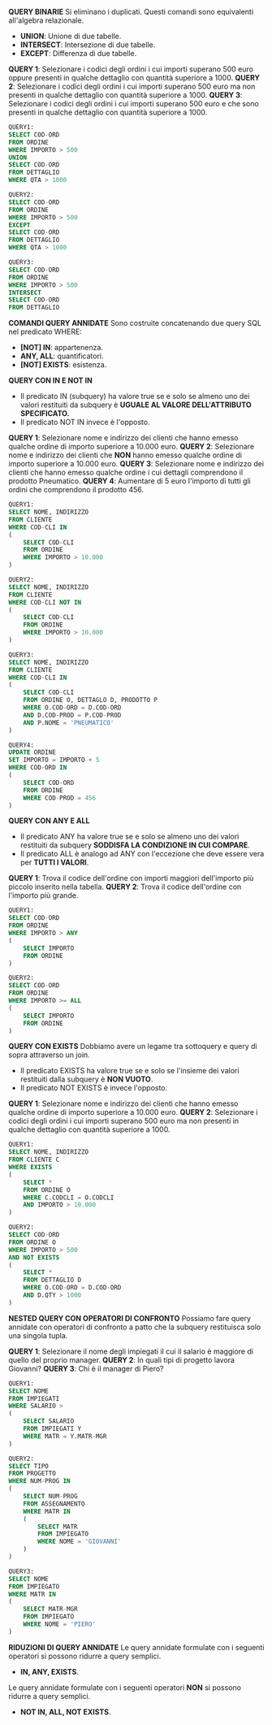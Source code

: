 **QUERY BINARIE**
Si eliminano i duplicati. Questi comandi sono equivalenti all'algebra relazionale.
- **UNION**: Unione di due tabelle.
- **INTERSECT**: Intersezione di due tabelle.
- **EXCEPT**: Differenza di due tabelle.

**QUERY 1**: Selezionare i codici degli ordini i cui importi superano 500 euro oppure presenti in qualche dettaglio con quantità superiore a 1000.
**QUERY 2**: Selezionare i codici degli ordini i cui importi superano 500 euro ma non presenti in qualche dettaglio con quantità superiore a 1000.
**QUERY 3**: Selezionare i codici degli ordini i cui importi superano 500 euro e che sono presenti in qualche dettaglio con quantità superiore a 1000.

``` SQL
QUERY1:
SELECT COD-ORD
FROM ORDINE
WHERE IMPORTO > 500
UNION
SELECT COD-ORD
FROM DETTAGLIO
WHERE QTA > 1000

QUERY2:
SELECT COD-ORD
FROM ORDINE
WHERE IMPORTO > 500
EXCEPT
SELECT COD-ORD
FROM DETTAGLIO
WHERE QTA > 1000

QUERY3:
SELECT COD-ORD
FROM ORDINE
WHERE IMPORTO > 500
INTERSECT
SELECT COD-ORD
FROM DETTAGLIO
```

**COMANDI QUERY ANNIDATE**
Sono costruite concatenando due query SQL nel predicato WHERE:
- **[NOT] IN**: appartenenza.
- **ANY, ALL**: quantificatori.
- **[NOT] EXISTS**: esistenza.

**QUERY CON IN E NOT IN**
- Il predicato IN (subquery) ha valore true se e solo se almeno uno dei valori restituiti da subquery è **UGUALE AL VALORE DELL'ATTRIBUTO SPECIFICATO.**
- Il predicato NOT IN invece è l'opposto.

**QUERY 1**: Selezionare nome e indirizzo dei clienti che hanno emesso qualche ordine di importo superiore a 10.000 euro.
**QUERY 2**: Selezionare nome e indirizzo dei clienti che **NON** hanno emesso qualche ordine di importo superiore a 10.000 euro.
**QUERY 3**: Selezionare nome e indirizzo dei clienti che hanno emesso qualche ordine i cui dettagli comprendono il prodotto Pneumatico.
**QUERY 4**: Aumentare di 5 euro l'importo di tutti gli ordini che comprendono il prodotto 456.

``` SQL
QUERY1:
SELECT NOME, INDIRIZZO
FROM CLIENTE
WHERE COD-CLI IN
(
	SELECT COD-CLI
	FROM ORDINE
	WHERE IMPORTO > 10.000
)

QUERY2:
SELECT NOME, INDIRIZZO
FROM CLIENTE
WHERE COD-CLI NOT IN
(
	SELECT COD-CLI
	FROM ORDINE
	WHERE IMPORTO > 10.000
)

QUERY3:
SELECT NOME, INDIRIZZO
FROM CLIENTE
WHERE COD-CLI IN
(
	SELECT COD-CLI
	FROM ORDINE O, DETTAGLO D, PRODOTTO P
	WHERE O.COD-ORD = D.COD-ORD
	AND D.COD-PROD = P.COD-PROD
	AND P.NOME = 'PNEUMATICO'
)

QUERY4:
UPDATE ORDINE
SET IMPORTO = IMPORTO + 5
WHERE COD-ORD IN
(
	SELECT COD-ORD
	FROM ORDINE
	WHERE COD-PROD = 456
)
```

**QUERY CON ANY E ALL**
- Il predicato ANY ha valore true se e solo se almeno uno dei valori restituiti da subquery **SODDISFA LA CONDIZIONE IN CUI COMPARE**.
- Il predicato ALL è analogo ad ANY con l'eccezione che deve essere vera per **TUTTI I VALORI**.

**QUERY 1**: Trova il codice dell'ordine con importi maggiori dell'importo più piccolo inserito nella tabella.
**QUERY 2**: Trova il codice dell'ordine con l'importo più grande.

``` SQL
QUERY1:
SELECT COD-ORD
FROM ORDINE
WHERE IMPORTO > ANY
(
	SELECT IMPORTO
	FROM ORDINE
)

QUERY2:
SELECT COD-ORD
FROM ORDINE
WHERE IMPORTO >= ALL
(
	SELECT IMPORTO
	FROM ORDINE
)
```

**QUERY CON EXISTS**
Dobbiamo avere un legame tra sottoquery e query di sopra attraverso un join.
- Il predicato EXISTS ha valore true se e solo se l'insieme dei valori restituiti dalla subquery è **NON VUOTO**.
- Il predicato NOT EXISTS è invece l'opposto.

**QUERY 1**: Selezionare nome e indirizzo dei clienti che hanno emesso qualche ordine di importo superiore a 10.000 euro.
**QUERY 2**: Selezionare i codici degli ordini i cui importi superano 500 euro ma non presenti in qualche dettaglio con quantità superiore a 1000.

``` SQL
QUERY1:
SELECT NOME, INDIRIZZO
FROM CLIENTE C
WHERE EXISTS
(
	SELECT *
	FROM ORDINE O
	WHERE C.CODCLI = O.CODCLI
	AND IMPORTO > 10.000
)

QUERY2:
SELECT COD-ORD
FROM ORDINE O
WHERE IMPORTO > 500
AND NOT EXISTS
(
	SELECT *
	FROM DETTAGLIO D
	WHERE O.COD-ORD = D.COD-ORD
	AND D.QTY > 1000
)
```

**NESTED QUERY CON OPERATORI DI CONFRONTO**
Possiamo fare query annidate con operatori di confronto a patto che la subquery restituisca solo una singola tupla.

**QUERY 1**: Selezionare il nome degli impiegati il cui il salario è maggiore di quello del proprio manager.
**QUERY 2**: In quali tipi di progetto lavora Giovanni?
**QUERY 3**: Chi è il manager di Piero?

``` SQL
QUERY1:
SELECT NOME
FROM IMPIEGATI
WHERE SALARIO >
(
	SELECT SALARIO
	FROM IMPIEGATI Y
	WHERE MATR = Y.MATR-MGR
)

QUERY2:
SELECT TIPO
FROM PROGETTO
WHERE NUM-PROG IN
(
	SELECT NUM-PROG
	FROM ASSEGNAMENTO
	WHERE MATR IN
	(
		SELECT MATR
		FROM IMPIEGATO
		WHERE NOME = 'GIOVANNI'
	)
)

QUERY3:
SELECT NOME
FROM IMPIEGATO
WHERE MATR IN
(
	SELECT MATR-MGR
	FROM IMPIEGATO 
	WHERE NOME = 'PIERO'
)
```

**RIDUZIONI DI QUERY ANNIDATE**
Le query annidate formulate con i seguenti operatori si possono ridurre a query semplici.
- **IN, ANY, EXISTS**.

Le query annidate formulate con i seguenti operatori **NON** si possono ridurre a query semplici.
- **NOT IN, ALL, NOT EXISTS**.

